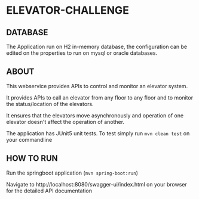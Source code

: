 # ELEVATOR-CHALLENGE

## DATABASE
The Application run on H2 in-memory database, the configuration can be edited on the properties to run on mysql or oracle databases.

## ABOUT
This webservice provides APIs to control and monitor an elevator system.

It provides APIs to call an elevator from any floor to any floor and to monitor the status/location of the elevators.

It ensures that the elevators move asynchronously and operation of one elevator doesn't affect the operation of another.

The application has JUnit5 unit tests. To test simply run `mvn clean test` on your commandline

## HOW TO RUN
Run the springboot application (`mvn spring-boot:run`)

Navigate to http://localhost:8080/swagger-ui/index.html on your browser for the detailed API documentation